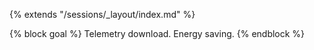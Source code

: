 {% extends "/sessions/_layout/index.md" %}

{% block goal %}
Telemetry download. Energy saving.
{% endblock %}
